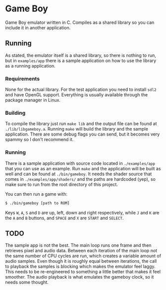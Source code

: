 # Game Boy

Game Boy emulator written in C. Compiles as a shared library so you can include it in another application.


## Running

As stated, the emulator itself is a shared library, so there is nothing to run, but in `examples/app` there is a sample application on how to use the library as a running application.


### Requirements

None for the actual library. For the test application you need to install `sdl2` and have OpenGL support. Everything is usually available through the package manager in Linux.


### Building

To compile the library just run `make lib` and the output file can be found at `./lib/libgameboy.a`. Running `make` will build the library and the sample application. There are some debug flags you can send, but it becomes very spammy so I don't recommend it.


### Running

There is a sample application with source code located in `./examples/app` that you can use as an example. Run `make` and the application will be built as well and can be found at `./bin/gameboy`. It needs the shader source that comes in `./examples/app/shaders/` and the paths are hardcoded (yep), so make sure to run from the root directory of this project.

You can then run a game with:

```sh
$ ./bin/gameboy [path to ROM]
```

Keys `W`, `A`, `S` and `D` are up, left, down and right respectively, while `J` and `K` are the `A` and `B` buttons, and `SPACE` and `X` are `START` and `SELECT`.


## TODO

The sample app is not the best. The main loop runs one frame and then retrieves pixel and audio data. Between each iteration of the main loop not the same number of CPU cycles are run, which creates a variable amount of audio samples. Even though it is roughly equal between iterations, the call to playback the samples is blocking which makes the emulator feel laggy. This needs to be re-engineered to something a little better that makes it feel smoother. The audio playback is what emulates the gameboy clock, so it needs some thought.
